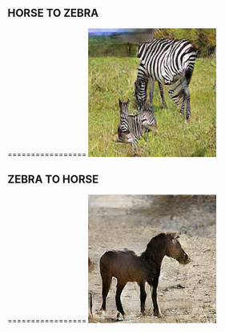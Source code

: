 ## HORSE TO ZEBRA
=================
![HORSE](https://github.com/Csuarezgurruchaga/Deep_learning/blob/9305b34f425c095c8a3dcd1f1f0daa612295bc27/GANs/CycleGAN/CycleGAN_outputs/zebra_200.png)

## ZEBRA TO HORSE
=================
![ZEBRA](https://github.com/Csuarezgurruchaga/Deep_learning/blob/9305b34f425c095c8a3dcd1f1f0daa612295bc27/GANs/CycleGAN/CycleGAN_outputs/horse_800.png)
